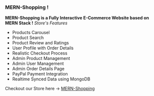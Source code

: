 ### MERN-Shopping !
**MERN-Shopping is a Fully Interactive E-Commerce Website based on MERN Stack !**
_Store's Features_

- Products Carousel
- Product Search
- Product Review and Ratings
- User Profile with Order Details
- Realistic Checkout Process
- Admin Product Management
- Admin User Management
- Admin Order Details Page
- PayPal Payment Integration
- Realtime Synced Data using MongoDB


Checkout our Store here -> [MERN-Shopping]()

